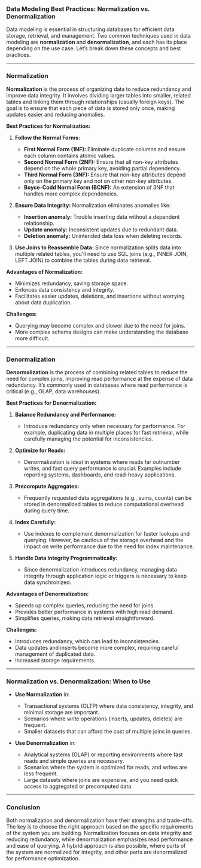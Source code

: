 ### Data Modeling Best Practices: Normalization vs. Denormalization

Data modeling is essential in structuring databases for efficient data storage, retrieval, and management. Two common techniques used in data modeling are **normalization** and **denormalization**, and each has its place depending on the use case. Let’s break down these concepts and best practices.

---

### **Normalization**

**Normalization** is the process of organizing data to reduce redundancy and improve data integrity. It involves dividing larger tables into smaller, related tables and linking them through relationships (usually foreign keys). The goal is to ensure that each piece of data is stored only once, making updates easier and reducing anomalies.

**Best Practices for Normalization:**

1. **Follow the Normal Forms:**
   - **First Normal Form (1NF):** Eliminate duplicate columns and ensure each column contains atomic values.
   - **Second Normal Form (2NF):** Ensure that all non-key attributes depend on the whole primary key, avoiding partial dependency.
   - **Third Normal Form (3NF):** Ensure that non-key attributes depend only on the primary key and not on other non-key attributes.
   - **Boyce-Codd Normal Form (BCNF):** An extension of 3NF that handles more complex dependencies.

2. **Ensure Data Integrity:**
   Normalization eliminates anomalies like:
   - **Insertion anomaly:** Trouble inserting data without a dependent relationship.
   - **Update anomaly:** Inconsistent updates due to redundant data.
   - **Deletion anomaly:** Unintended data loss when deleting records.

3. **Use Joins to Reassemble Data:**
   Since normalization splits data into multiple related tables, you'll need to use SQL joins (e.g., INNER JOIN, LEFT JOIN) to combine the tables during data retrieval.

**Advantages of Normalization:**
   - Minimizes redundancy, saving storage space.
   - Enforces data consistency and integrity.
   - Facilitates easier updates, deletions, and insertions without worrying about data duplication.

**Challenges:**
   - Querying may become complex and slower due to the need for joins.
   - More complex schema designs can make understanding the database more difficult.

---

### **Denormalization**

**Denormalization** is the process of combining related tables to reduce the need for complex joins, improving read performance at the expense of data redundancy. It’s commonly used in databases where read performance is critical (e.g., OLAP, data warehouses).

**Best Practices for Denormalization:**

1. **Balance Redundancy and Performance:**
   - Introduce redundancy only when necessary for performance. For example, duplicating data in multiple places for fast retrieval, while carefully managing the potential for inconsistencies.

2. **Optimize for Reads:**
   - Denormalization is ideal in systems where reads far outnumber writes, and fast query performance is crucial. Examples include reporting systems, dashboards, and read-heavy applications.

3. **Precompute Aggregates:**
   - Frequently requested data aggregations (e.g., sums, counts) can be stored in denormalized tables to reduce computational overhead during query time.

4. **Index Carefully:**
   - Use indexes to complement denormalization for faster lookups and querying. However, be cautious of the storage overhead and the impact on write performance due to the need for index maintenance.

5. **Handle Data Integrity Programmatically:**
   - Since denormalization introduces redundancy, managing data integrity through application logic or triggers is necessary to keep data synchronized.

**Advantages of Denormalization:**
   - Speeds up complex queries, reducing the need for joins.
   - Provides better performance in systems with high read demand.
   - Simplifies queries, making data retrieval straightforward.

**Challenges:**
   - Introduces redundancy, which can lead to inconsistencies.
   - Data updates and inserts become more complex, requiring careful management of duplicated data.
   - Increased storage requirements.

---

### **Normalization vs. Denormalization: When to Use**

- **Use Normalization** in:
  - Transactional systems (OLTP) where data consistency, integrity, and minimal storage are important.
  - Scenarios where write operations (inserts, updates, deletes) are frequent.
  - Smaller datasets that can afford the cost of multiple joins in queries.

- **Use Denormalization** in:
  - Analytical systems (OLAP) or reporting environments where fast reads and simple queries are necessary.
  - Scenarios where the system is optimized for reads, and writes are less frequent.
  - Large datasets where joins are expensive, and you need quick access to aggregated or precomputed data.

---

### **Conclusion**

Both normalization and denormalization have their strengths and trade-offs. The key is to choose the right approach based on the specific requirements of the system you are building. Normalization focuses on data integrity and reducing redundancy, while denormalization emphasizes read performance and ease of querying. A hybrid approach is also possible, where parts of the system are normalized for integrity, and other parts are denormalized for performance optimization.
